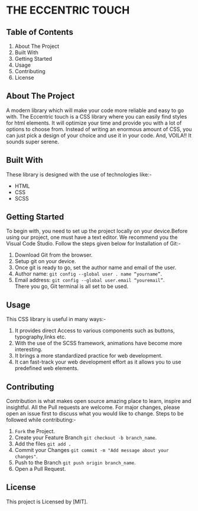 # **THE ECCENTRIC TOUCH**
    
    
##   Table of Contents  
1. About The Project
2. Built With 
3. Getting Started
4. Usage
5. Contributing  
6. License


##  About The Project 
 A modern library which will make your code more reliable and easy to go with. The Eccentric touch is a CSS library where you can easily find styles for html elements. It will optimize your time and provide you with a lot of options to choose from. Instead of writing an enormous amount of CSS, you can just pick a design of your choice and use it in your code. And, VOILA!! It sounds super serene.

##  Built With  

These library is designed with the use of technologies like:-

 * HTML
 * CSS
 * SCSS

## Getting Started

To begin with, you need to set up the project locally on your device.Before using our project, one must have a text editor. We recommend you the Visual Code Studio. 
 Follow the steps given below for Installation of Git:- 

 1. Download Git from the browser.
 2. Setup git on your device.
 3. Once git is ready to go, set the author name and email of the user. 
 4. Author name:  `git config --global user . name “yourname”`.
 5. Email address: `git config --global user.email “youremail”`.   
  There you go, Git terminal is all set to be used.

##  Usage 
  This CSS library is useful in many ways:-
 1. It provides direct Access to various components such as buttons, typography,links etc.
 2. With the use of the SCSS framework, animations have become more interesting.
 3. It brings a more standardized practice for web development. 
 4. It can fast-track your web development effort as it allows you to use predefined web elements.


##  Contributing 
  Contribution is what makes open source amazing place to learn, inspire and insightful. All the Pull requests are welcome. For major changes, please open an issue first to discuss what you would like to change.
  Steps to be followed while contributing:-

1. `Fork` the Project.
2. Create your Feature Branch `git checkout -b branch_name`.
3. Add the files `git add .`
3. Commit your Changes `git commit -m "Add message about your changes"`.
4. Push to the Branch `git push origin branch_name`.
5. Open a Pull Request. 

##  License 
This project is Licensed by [MIT].

